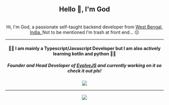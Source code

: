 <div align="center">
    <h2> Hello 👋, I'm God </h2>
    <br>
    Hi, I'm God, a passionate self-taught backend developer from <a href="https://www.google.com/maps/search/?api=1&query=West+Bengal,India">West Bengal, India. </a> Not to be mentioned I'm trash at front end... ☹️
    <hr>
<h4>
🥰🥰 I am mainly a Typescript/Javascript Developer but I am also actively learning kotlin and python 🥰🥰
</h4>
    <h5> Founder and Head Developer of <a href="https://github.com/EvolveJS">EvolveJS</a> and currently working on it so check it out pls!</h5>
    <img src="https://github-readme-stats.vercel.app/api?username=Echo-3-1&show_icons=true&theme=tokyonight&hide_border=true">

---

<img src="https://github-readme-stats.vercel.app/api/top-langs/?username=Echo-3-1&theme=tokyonight">
</div>
